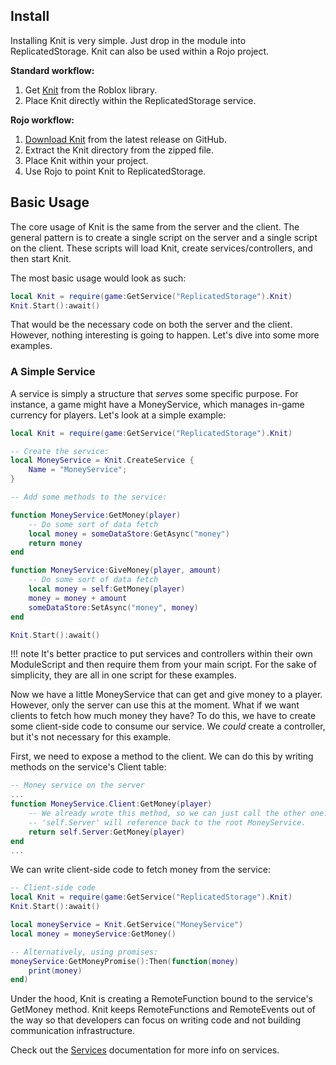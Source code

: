 ## Install

Installing Knit is very simple. Just drop in the module into ReplicatedStorage. Knit can also be used within a Rojo project.

**Standard workflow:**

1. Get [Knit](https://www.roblox.com/library/5306486095/Knit) from the Roblox library.
1. Place Knit directly within the ReplicatedStorage service.

**Rojo workflow:**

1. [Download Knit](https://github.com/Sleitnick/Knit/releases/latest/download/knit.zip) from the latest release on GitHub.
1. Extract the Knit directory from the zipped file.
1. Place Knit within your project.
1. Use Rojo to point Knit to ReplicatedStorage.

## Basic Usage

The core usage of Knit is the same from the server and the client. The general pattern is to create a single script on the server and a single script on the client. These scripts will load Knit, create services/controllers, and then start Knit.

The most basic usage would look as such:

```lua
local Knit = require(game:GetService("ReplicatedStorage").Knit)
Knit.Start():await()
```

That would be the necessary code on both the server and the client. However, nothing interesting is going to happen. Let's dive into some more examples.

### A Simple Service

A service is simply a structure that _serves_ some specific purpose. For instance, a game might have a MoneyService, which manages in-game currency for players. Let's look at a simple example:

```lua
local Knit = require(game:GetService("ReplicatedStorage").Knit)

-- Create the service:
local MoneyService = Knit.CreateService {
	Name = "MoneyService";
}

-- Add some methods to the service:

function MoneyService:GetMoney(player)
	-- Do some sort of data fetch
	local money = someDataStore:GetAsync("money")
	return money
end

function MoneyService:GiveMoney(player, amount)
	-- Do some sort of data fetch
	local money = self:GetMoney(player)
	money = money + amount
	someDataStore:SetAsync("money", money)
end

Knit.Start():await()
```

!!! note
	It's better practice to put services and controllers within their own ModuleScript and then require them from your main script. For the sake of simplicity, they are all in one script for these examples.

Now we have a little MoneyService that can get and give money to a player. However, only the server can use this at the moment. What if we want clients to fetch how much money they have? To do this, we have to create some client-side code to consume our service. We _could_ create a controller, but it's not necessary for this example.

First, we need to expose a method to the client. We can do this by writing methods on the service's Client table:

```lua
-- Money service on the server
...
function MoneyService.Client:GetMoney(player)
	-- We already wrote this method, so we can just call the other one.
	-- 'self.Server' will reference back to the root MoneyService.
	return self.Server:GetMoney(player)
end
...
```

We can write client-side code to fetch money from the service:

```lua
-- Client-side code
local Knit = require(game:GetService("ReplicatedStorage").Knit)
Knit.Start():await()

local moneyService = Knit.GetService("MoneyService")
local money = moneyService:GetMoney()

-- Alternatively, using promises:
moneyService:GetMoneyPromise():Then(function(money)
	print(money)
end)
```

Under the hood, Knit is creating a RemoteFunction bound to the service's GetMoney method. Knit keeps RemoteFunctions and RemoteEvents out of the way so that developers can focus on writing code and not building communication infrastructure.

Check out the [Services](services.md) documentation for more info on services.